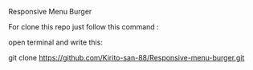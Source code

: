 Responsive Menu Burger

For clone this repo just follow this command :

open terminal and write this:

git clone https://github.com/Kirito-san-88/Responsive-menu-burger.git
